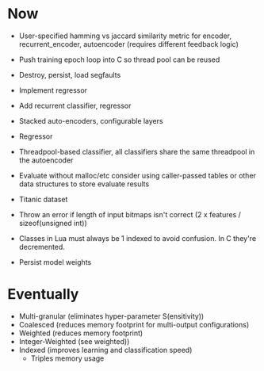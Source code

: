 # Now

- User-specified hamming vs jaccard similarity metric for encoder,
  recurrent_encoder, autoencoder (requires different feedback logic)

- Push training epoch loop into C so thread pool can be reused
- Destroy, persist, load segfaults

- Implement regressor
- Add recurrent classifier, regressor

- Stacked auto-encoders, configurable layers
- Regressor
- Threadpool-based classifier, all classifiers share the same threadpool in the
  autoencoder

- Evaluate without malloc/etc consider using caller-passed tables or other
  data structures to store evaluate results

- Titanic dataset

- Throw an error if length of input bitmaps isn't correct (2 x features /
  sizeof(unsigned int))
- Classes in Lua must always be 1 indexed to avoid confusion. In C they're
  decremented.
- Persist model weights

# Eventually

- Multi-granular (eliminates hyper-parameter S(ensitivity))
- Coalesced (reduces memory footprint for multi-output configurations)
- Weighted (reduces memory footprint)
- Integer-Weighted (see weighted))
- Indexed (improves learning and classification speed)
    - Triples memory usage
